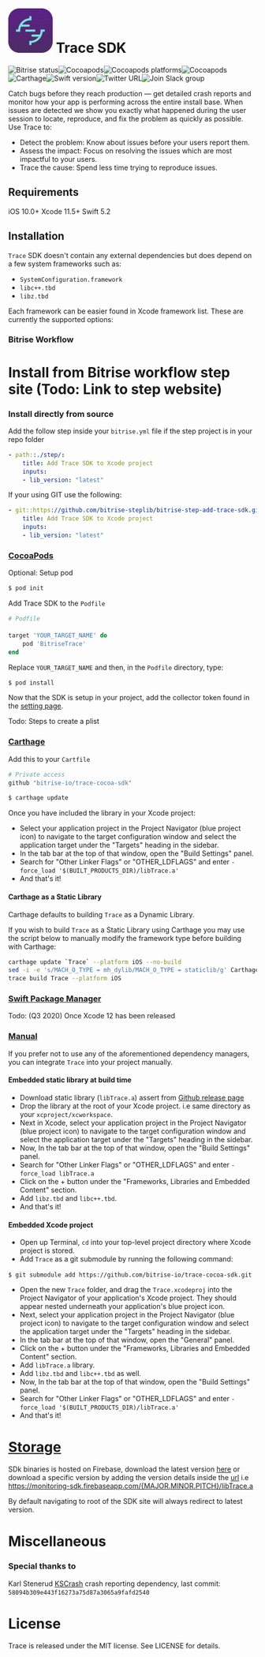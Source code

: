 # <img src="assets/logo.jpeg"  width="90" height="90">  Trace SDK
![Bitrise status](https://app.bitrise.io/app/fa31931683b0dd17.svg?token=MpCmFyjh7KE7W785Tb3Keg)![Cocoapods](https://img.shields.io/cocoapods/v/BitriseTrace)![Cocoapods platforms](https://img.shields.io/cocoapods/p/BitriseTrace)![Cocoapods](https://img.shields.io/cocoapods/l/BitriseTrace)![Carthage](https://img.shields.io/badge/Carthage-compatible-brightgreen)![Swift version](https://img.shields.io/badge/Swift-5.2.4-red)![Twitter URL](https://img.shields.io/twitter/url?style=social&url=https%3A%2F%2Ftwitter.com%2Fbitrise)![Join Slack group](https://img.shields.io/badge/Chat-Slack-blue?link=https://chat.bitrise.io/)

Catch bugs before they reach production — get detailed crash reports and monitor how your app is performing across the entire install base. When issues are detected we show you exactly what happened during the user session to locate, reproduce, and fix the problem as quickly as possible.
Use Trace to:
- Detect the problem: Know about issues before your users report them.
- Assess the impact: Focus on resolving the issues which are most impactful to your users.
- Trace the cause: Spend less time trying to reproduce issues.

## Requirements

iOS 10.0+ 
Xcode 11.5+
Swift 5.2


## Installation

`Trace` SDK doesn't contain any external dependencies but does depend on a few system frameworks such as:      
* `SystemConfiguration.framework`
* `libc++.tbd`
* `libz.tbd`

Each framework can be easier found in Xcode framework list. These are currently the supported options:

### Bitrise Workflow

# Install from Bitrise workflow step site (Todo: Link to step website)

### Install directly from source

Add the follow step inside your `bitrise.yml` file if the step project is in your repo folder

```yml
- path::./step/:
    title: Add Trace SDK to Xcode project
    inputs:
    - lib_version: "latest"
```

If your using GIT use the following:
```yml
- git::https://github.com/bitrise-steplib/bitrise-step-add-trace-sdk.git@master:
    title: Add Trace SDK to Xcode project
    inputs:
    - lib_version: "latest"
```

### [CocoaPods](https://guides.cocoapods.org/using/using-cocoapods.html)
Optional: Setup pod
```bash
$ pod init
```

Add Trace SDK to the `Podfile`
```ruby
# Podfile

target 'YOUR_TARGET_NAME' do
    pod 'BitriseTrace'
end
```

Replace `YOUR_TARGET_NAME` and then, in the `Podfile` directory, type:

```bash
$ pod install
```

Now that the SDK is setup in your project, add the collector token found in the [setting page](https://trace.bitrise.io/settings).

Todo: Steps to create a plist


### [Carthage](https://github.com/Carthage/Carthage)

Add this to your `Cartfile`

```ruby
# Private access 
github "bitrise-io/trace-cocoa-sdk"
```

```bash
$ carthage update
```
Once you have included the library in your Xcode project:
* Select your application project in the Project Navigator (blue project icon) to navigate to the target configuration window and select the application target under the "Targets" heading in the sidebar.
* In the tab bar at the top of that window, open the "Build Settings" panel.
* Search for "Other Linker Flags" or "OTHER_LDFLAGS" and enter `-force_load '$(BUILT_PRODUCTS_DIR)/libTrace.a'`
* And that's it!


#### Carthage as a Static Library

Carthage defaults to building `Trace` as a Dynamic Library. 

If you wish to build `Trace` as a Static Library using Carthage you may use the script below to manually modify the framework type before building with Carthage:

```bash
carthage update `Trace` --platform iOS --no-build
sed -i -e 's/MACH_O_TYPE = mh_dylib/MACH_O_TYPE = staticlib/g' Carthage/Checkouts/Trace/Trace.xcodeproj/project.pbxproj
trace build Trace --platform iOS
```


### [Swift Package Manager](https://swift.org/package-manager)
Todo: (Q3 2020) Once Xcode 12 has been released


### [Manual](https://developer.apple.com/library/archive/documentation/ToolsLanguages/Conceptual/Xcode_Overview/WorkingonRelatedProjects.html#//apple_ref/doc/uid/TP40010215-CH33-SW1)

If you prefer not to use any of the aforementioned dependency managers, you can integrate `Trace` into your project manually.

#### Embedded static library at build time

* Download static library (`libTrace.a`) assert from [Github release page](https://github.com/bitrise-io/trace-cocoa-sdk/releases)
* Drop the library at the root of your Xcode project. i.e same directory as your `xcproject/xcworkspace`.
* Next in Xcode, select your application project in the Project Navigator (blue project icon) to navigate to the target configuration window and select the application target under the "Targets" heading in the sidebar.
* Now, In the tab bar at the top of that window, open the "Build Settings" panel.
* Search for "Other Linker Flags" or "OTHER_LDFLAGS" and enter `-force_load libTrace.a`
* Click on the + button under the "Frameworks, Libraries and Embedded Content" section.
* Add `libz.tbd` and `libc++.tbd`.
* And that's it!


#### Embedded Xcode project

* Open up Terminal, `cd` into your top-level project directory where Xcode project is stored.
* Add `Trace` as a git submodule by running the following command:

`$ git submodule add https://github.com/bitrise-io/trace-cocoa-sdk.git`

* Open the new `Trace` folder, and drag the `Trace.xcodeproj` into the Project Navigator of your application's Xcode project. They should appear nested underneath your application's blue project icon. 
* Next, select your application project in the Project Navigator (blue project icon) to navigate to the target configuration window and select the application target under the "Targets" heading in the sidebar.
* In the tab bar at the top of that window, open the "General" panel.
* Click on the + button under the "Frameworks, Libraries and Embedded Content" section.
* Add `libTrace.a` library.
* Add `libz.tbd` and `libc++.tbd` as well.
* Now, In the tab bar at the top of that window, open the "Build Settings" panel.
* Search for "Other Linker Flags" or "OTHER_LDFLAGS" and enter `-force_load '$(BUILT_PRODUCTS_DIR)/libTrace.a'`
* And that's it!

# [Storage](https://monitoring-sdk.firebaseapp.com/)

SDk binaries is hosted on Firebase, download the latest version [here](https://monitoring-sdk.firebaseapp.com/latest/libTrace.a) or download a specific version by adding the version details inside the [url](https://monitoring-sdk.firebaseapp.com/latest/libTrace.a) i.e https://monitoring-sdk.firebaseapp.com/{MAJOR.MINOR.PITCH}/libTrace.a

By default navigating to root of the SDK site will always redirect to latest version.

# Miscellaneous

### Special thanks to
Karl Stenerud [KSCrash](https://github.com/kstenerud/KSCrash/) crash reporting dependency, last commit: `58094b309e443f16273a75d87a3065a9fafd2540`

# License
Trace is released under the MIT license. See LICENSE for details.

